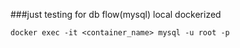 ###just testing for db flow(mysql) local dockerized


`docker exec -it <container_name> mysql -u root -p`

#